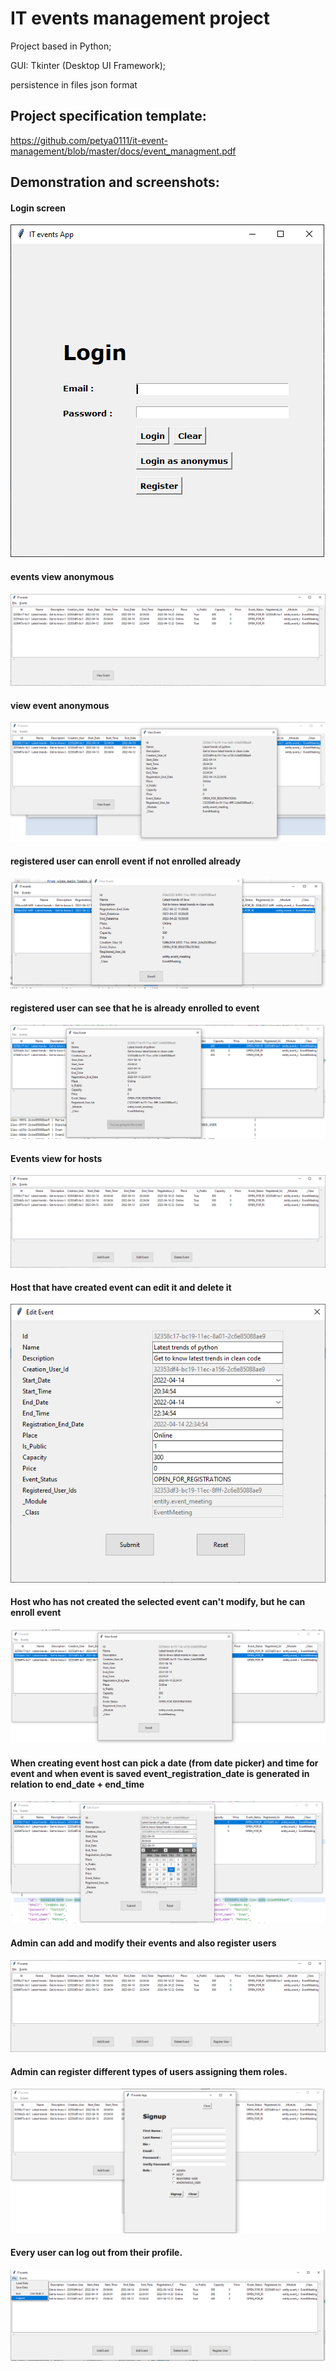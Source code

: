 # IT events management project
Project based in Python;

GUI: Tkinter (Desktop UI Framework);

persistence in files json format

## Project specification template: 
https://github.com/petya0111/it-event-management/blob/master/docs/event_managment.pdf

## Demonstration and screenshots:

#### Login screen
![login screen](https://raw.githubusercontent.com/petya0111/it-event-management/master/docs/screens/login_screen.png?raw=true)

#### events view anonymous
![events screen anonymus](https://raw.githubusercontent.com/petya0111/it-event-management/master/docs/screens/events_view_anonymus.png?raw=true)

#### view event anonymous
![view event anonymus](https://raw.githubusercontent.com/petya0111/it-event-management/master/docs/screens/view_event_anonymus.png?raw=true)

#### registered user can enroll event if not enrolled already
![registered user can enroll event if not enrolled already](https://raw.githubusercontent.com/petya0111/it-event-management/master/docs/screens/registered_user_can_enroll_event_if_not_enrlled_already.png?raw=true)

#### registered user can see that he is already enrolled to event
![already enrolled to event](https://raw.githubusercontent.com/petya0111/it-event-management/master/docs/screens/already_enrolled_to_event.png?raw=true)

#### Events view for hosts
![Events view for hosts](https://raw.githubusercontent.com/petya0111/it-event-management/master/docs/screens/host_event_view.png?raw=true)

#### Host that have created event can edit it and delete it
![Host that have created event can edit it ](https://raw.githubusercontent.com/petya0111/it-event-management/master/docs/screens/edit_event_host_view.png?raw=true)

#### Host who has not created the selected event can't modify, but he can enroll event
![Host who has not created the selected event can't modify but he can enroll](https://raw.githubusercontent.com/petya0111/it-event-management/master/docs/screens/host_not_created_event_can_enroll.png?raw=true)

#### When creating event host can pick a date (from date picker) and time for event and when event is saved event_registration_date is generated in relation to end_date + end_time
![pick a date (from date picker) and time for event](https://raw.githubusercontent.com/petya0111/it-event-management/master/docs/screens/date_picker_add_edit_event_host_view.png?raw=true)

#### Admin can add and modify their events and also register users
![Admin can add and moddify their events and also register users](https://raw.githubusercontent.com/petya0111/it-event-management/master/docs/screens/admin_events_view.png?raw=true)

#### Admin can register different types of users assigning them roles.
![Admin can register different types f users assigning them roles.](https://raw.githubusercontent.com/petya0111/it-event-management/master/docs/screens/registration_view_from_admin.png?raw=true)

#### Every user can log out from their profile.
![Every user can logout from their profile.](https://raw.githubusercontent.com/petya0111/it-event-management/master/docs/screens/logout_user.png?raw=true)